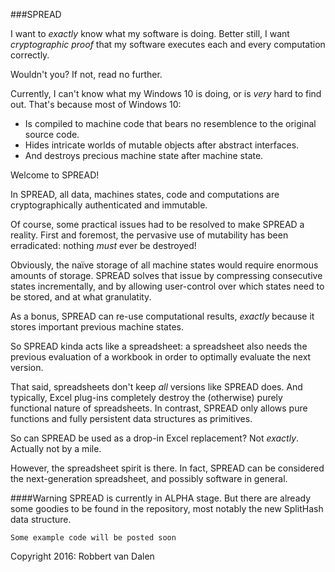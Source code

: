 ###SPREAD

I want to *exactly* know what my software is doing. Better still, I want *cryptographic proof* that my software executes each and every computation correctly.

Wouldn't you?
If not, read no further.

Currently, I can't know what my Windows 10 is doing, or is *very* hard to find out. That's because most of Windows 10:

* Is compiled to machine code that bears no resemblence to the original source code.
* Hides intricate worlds of mutable objects after abstract interfaces.
* And destroys precious machine state after machine state.

Welcome to SPREAD!

In SPREAD, all data, machines states, code and computations are cryptographically authenticated and immutable.

Of course, some practical issues had to be resolved to make SPREAD a reality. First and  foremost, the pervasive use of mutability has been erradicated: nothing *must* ever be destroyed!

Obviously, the naïve storage of all machine states would require enormous amounts of storage. SPREAD solves that issue by compressing consecutive states incrementally, and by allowing user-control over which states need to be stored, and at what granulatity.

As a bonus, SPREAD can re-use computational results, *exactly* because it stores important previous machine states.

So SPREAD kinda acts like a spreadsheet: a spreadsheet also needs the previous evaluation of a workbook in order to optimally evaluate the next version.

That said, spreadsheets don't keep *all* versions like SPREAD does. And typically, Excel plug-ins completely destroy the (otherwise) purely functional nature of spreadsheets.
In contrast, SPREAD only allows pure functions and fully persistent data structures as primitives.

So can SPREAD be used as a drop-in Excel replacement?
Not *exactly*. Actually not by a mile.

However, the spreadsheet spirit is there. In fact, SPREAD can be considered the next-generation spreadsheet, and possibly software in general.

####Warning
SPREAD is currently in ALPHA stage. But there are already some goodies to be found in the repository, most notably the new SplitHash data structure.
```
Some example code will be posted soon
```
Copyright 2016: Robbert van Dalen











